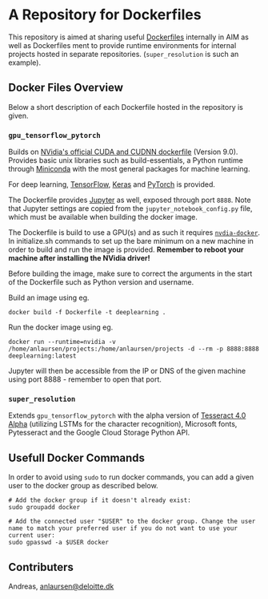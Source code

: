 # A Repository for Dockerfiles

This repository is aimed at sharing useful [Dockerfiles](https://docs.docker.com/engine/reference/builder/) internally in AIM as well as Dockerfiles ment to provide runtime environments for internal projects hosted in separate repositories. (`super_resolution` is such an example).

## Docker Files Overview

Below a short description of each Dockerfile hosted in the repository is given.

### `gpu_tensorflow_pytorch`

Builds on [NVidia's official CUDA and CUDNN dockerfile](https://hub.docker.com/r/nvidia/cuda/) (Version 9.0). Provides basic unix libraries such as build-essentials, a Python runtime through [Miniconda](https://conda.io/miniconda.html) with the most general packages for machine learning.

For deep learning, [TensorFlow](https://www.tensorflow.org), [Keras](https://keras.io) and [PyTorch](http://pytorch.org) is provided.

The Dockerfile provides [Jupyter](http://jupyter-notebook.readthedocs.io/en/stable/) as well, exposed through port `8888`. Note that Jupyter settings are copied from the `jupyter_notebook_config.py` file, which must be available when building the docker image.

The Dockerfile is build to use a GPU(s) and as such it requires [`nvdia-docker`](https://github.com/NVIDIA/nvidia-docker). In initialize.sh commands to set up the bare minimum on a new machine in order to build and run the image is provided. **Remember to reboot your machine after installing the NVidia driver!**

Before building the image, make sure to correct the arguments in the start of the Dockerfile such as Python version and username.

Build an image using eg.

```
docker build -f Dockerfile -t deeplearning .
```

Run the docker image using eg.

```
docker run --runtime=nvidia -v /home/anlaursen/projects:/home/anlaursen/projects -d --rm -p 8888:8888 deeplearning:latest
```

Jupyter will then be accessible from the IP or DNS of the given machine using port 8888 - remember to open that port.

### `super_resolution`

Extends `gpu_tensorflow_pytorch` with the alpha version of [Tesseract 4.0 Alpha](https://github.com/tesseract-ocr/tesseract/wiki/4.0-with-LSTM) (utilizing LSTMs for the character recognition), Microsoft fonts, Pytesseract and the Google Cloud Storage Python API.

## Usefull Docker Commands

In order to avoid using `sudo` to run docker commands, you can add a given user to the docker group as described below.

```
# Add the docker group if it doesn't already exist:
sudo groupadd docker

# Add the connected user "$USER" to the docker group. Change the user name to match your preferred user if you do not want to use your current user:
sudo gpasswd -a $USER docker
``` 

## Contributers

Andreas, <anlaursen@deloitte.dk>
